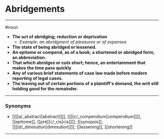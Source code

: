# Abridgements
---
#noun
- **The act of abridging; reduction or deprivation**
	- _Example: an abridgment of pleasures or of expenses_
- **The state of being abridged or lessened.**
- **An epitome or compend, as of a book; a shortened or abridged form; an abbreviation.**
- **That which abridges or cuts short; hence, an entertainment that makes the time pass quickly**
- **Any of various brief statements of case law made before modern reporting of legal cases.**
- **The leaving out of certain portions of a plaintiff's demand, the writ still holding good for the remainder.**
---
### Synonyms
- [[[[a/_abstract|abstract]]]], [[[[c/_compendium|compendium]]]], [[epitome]], [[pré[[c/_cis|cis]]]], [[synopsis]], [[[[d/_diminution|diminution]]]], [[lessening]], [[shortening]]
---
